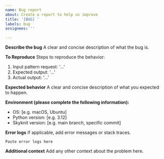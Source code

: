 ```yaml
---
name: Bug report
about: Create a report to help us improve
title: '[BUG] '
labels: bug
assignees: ''

---
```


**Describe the bug**
A clear and concise description of what the bug is.

**To Reproduce**
Steps to reproduce the behavior:
1. Input pattern request: '...'
2. Expected output: '...'
3. Actual output: '...'

**Expected behavior**
A clear and concise description of what you expected to happen.

**Environment (please complete the following information):**
 - OS: [e.g. macOS, Ubuntu]
 - Python version: [e.g. 3.12]
 - Skyknit version: [e.g. main branch, specific commit]

**Error logs**
If applicable, add error messages or stack traces.

```
Paste error logs here
```

**Additional context**
Add any other context about the problem here.